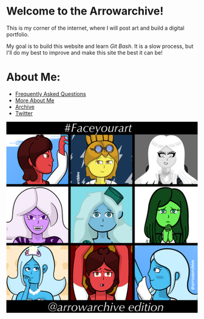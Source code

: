 # Welcome to the Arrowarchive!
This is my corner of the internet, where I will post art and build a digital portfolio. 

My goal is to build this website and learn *Git Bash*. It is a slow process, but I'll do my best to improve and make this site the best it can be! 

# About Me:
* [Frequently Asked Questions](FAQ.md)
* [More About Me](aboutmore.md)
* [Archive](gallery.md)
* [Twitter](https://twitter.com/arrowarchive)


![facemyart](images/facemyart.PNG)

